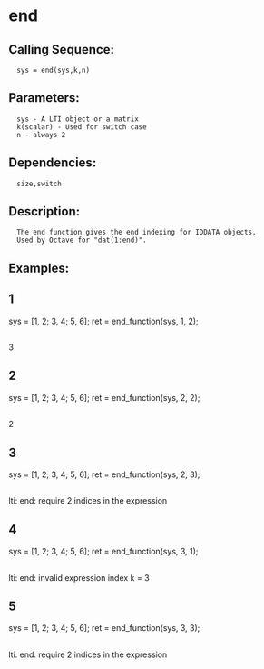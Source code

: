 # end
## Calling Sequence:
      sys = end(sys,k,n)
## Parameters:
      sys - A LTI object or a matrix
      k(scalar) - Used for switch case
      n - always 2
## Dependencies:
      size,switch
## Description:
      The end function gives the end indexing for IDDATA objects. 
      Used by Octave for "dat(1:end)".
## Examples:
## 1
  sys = [1, 2; 3, 4; 5, 6];
  ret = end_function(sys, 1, 2);
##
  3
## 2
  sys = [1, 2; 3, 4; 5, 6];
  ret = end_function(sys, 2, 2);
##
  2
## 3
   sys = [1, 2; 3, 4; 5, 6];
   ret = end_function(sys, 2, 3);
##
   lti: end: require 2 indices in the expression
## 4
   sys = [1, 2; 3, 4; 5, 6];
   ret = end_function(sys, 3, 1);
##
  lti: end: invalid expression index k = 3
## 5
  sys = [1, 2; 3, 4; 5, 6];
  ret = end_function(sys, 3, 3);
##
 lti: end: require 2 indices in the expression
